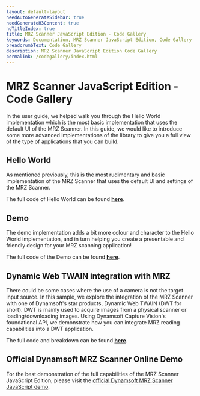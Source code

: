 ```yaml
---
layout: default-layout
needAutoGenerateSidebar: true
needGenerateH3Content: true
noTitleIndex: true
title: MRZ Scanner JavaScript Edition - Code Gallery
keywords: Documentation, MRZ Scanner JavaScript Edition, Code Gallery
breadcrumbText: Code Gallery
description: MRZ Scanner JavaScript Edition Code Gallery
permalink: /codegallery/index.html
---
```


# MRZ Scanner JavaScript Edition - Code Gallery

In the user guide, we helped walk you through the Hello World implementation which is the most basic implementation that uses the default UI of the MRZ Scanner. In this guide, we would like to introduce some more advanced implementations of the library to give you a full view of the type of applications that you can build.

## Hello World

As mentioned previously, this is the most rudimentary and basic implementation of the MRZ Scanner that uses the default UI and settings of the MRZ Scanner.

The full code of Hello World can be found [**here**](helloworld/index.md).

## Demo

The demo implementation adds a bit more colour and character to the Hello World implementation, and in turn helping you create a presentable and friendly design for your MRZ scanning application!

The full code of the Demo can be found [**here**](demo/index.md).

## Dynamic Web TWAIN integration with MRZ

There could be some cases where the use of a camera is not the target input source. In this sample, we explore the integration of the MRZ Scanner with one of Dynamsoft's star products, Dynamic Web TWAIN (DWT for short). DWT is mainly used to acquire images from a physical scanner or loading/downloading images. Using Dynamsoft Capture Vision's foundational API, we demonstrate how you can integrate MRZ reading capabilities into a DWT application.

The full code and breakdown can be found [**here**](dwt-mrz/index.md).

## Official Dynamsoft MRZ Scanner Online Demo

For the best demonstration of the full capabilities of the MRZ Scanner JavaScript Edition, please visit the [official Dynamsoft MRZ Scanner JavaScript demo](https://demo.dynamsoft.com/mrz-scanner/).
